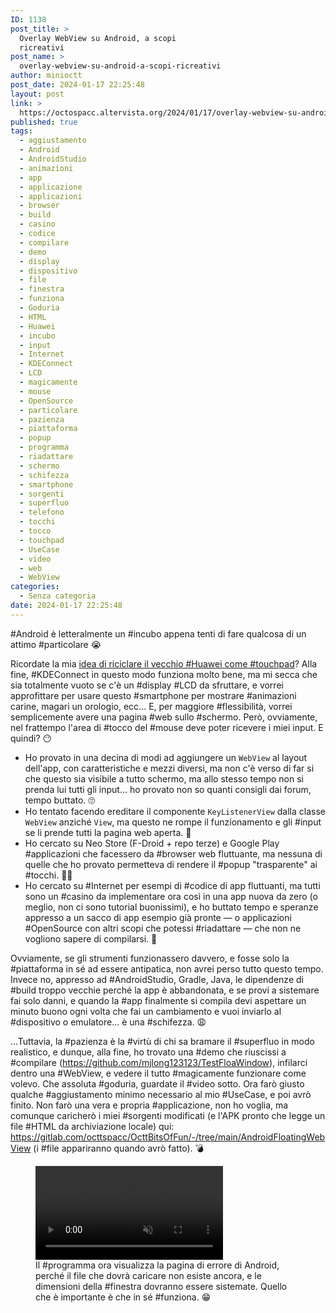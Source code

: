 ```yaml
---
ID: 1138
post_title: >
  Overlay WebView su Android, a scopi
  ricreativi
post_name: >
  overlay-webview-su-android-a-scopi-ricreativi
author: minioctt
post_date: 2024-01-17 22:25:48
layout: post
link: >
  https://octospacc.altervista.org/2024/01/17/overlay-webview-su-android-a-scopi-ricreativi/
published: true
tags:
  - aggiustamento
  - Android
  - AndroidStudio
  - animazioni
  - app
  - applicazione
  - applicazioni
  - browser
  - build
  - casino
  - codice
  - compilare
  - demo
  - display
  - dispositivo
  - file
  - finestra
  - funziona
  - Goduria
  - HTML
  - Huawei
  - incubo
  - input
  - Internet
  - KDEConnect
  - LCD
  - magicamente
  - mouse
  - OpenSource
  - particolare
  - pazienza
  - piattaforma
  - popup
  - programma
  - riadattare
  - schermo
  - schifezza
  - smartphone
  - sorgenti
  - superfluo
  - telefono
  - tocchi
  - tocco
  - touchpad
  - UseCase
  - video
  - web
  - WebView
categories:
  - Senza categoria
date: 2024-01-17 22:25:48
---
```

<!-- wp:paragraph -->
<p>#Android è letteralmente un #incubo appena tenti di fare qualcosa di un attimo #particolare 😭️</p>
<!-- /wp:paragraph -->

<!-- wp:paragraph -->
<p>Ricordate la mia <a href="https://octospacc.altervista.org/2024/01/04/niente-touchpad">idea di riciclare il vecchio #Huawei come #touchpad</a>? Alla fine, #KDEConnect in questo modo funziona molto bene, ma mi secca che sia totalmente vuoto se c'è un #display #LCD da sfruttare, e vorrei approfittare per usare questo #smartphone per mostrare #animazioni carine, magari un orologio, ecc... E, per maggiore #flessibilità, vorrei semplicemente avere una pagina #web sullo #schermo. Però, ovviamente, nel frattempo l'area di #tocco del #mouse deve poter ricevere i miei input. E quindi? 😶️</p>
<!-- /wp:paragraph -->

<!-- wp:list -->
<ul><!-- wp:list-item -->
<li>Ho provato in una decina di modi ad aggiungere un <code>WebView</code> al layout dell'app, con caratteristiche e mezzi diversi, ma non c'è verso di far si che questo sia visibile a tutto schermo, ma allo stesso tempo non si prenda lui tutti gli input... ho provato non so quanti consigli dai forum, tempo buttato. 🙄️</li>
<!-- /wp:list-item -->

<!-- wp:list-item -->
<li>Ho tentato facendo ereditare il componente <code>KeyListenerView</code> dalla classe <code>WebView</code> anziché <code>View</code>, ma questo ne rompe il funzionamento e gli #input se li prende tutti la pagina web aperta. 🥲️</li>
<!-- /wp:list-item -->

<!-- wp:list-item -->
<li>Ho cercato su Neo Store (F-Droid + repo terze) e Google Play #applicazioni che facessero da #browser web fluttuante, ma nessuna di quelle che ho provato permetteva di rendere il #popup "trasparente" ai #tocchi. 😮‍💨️</li>
<!-- /wp:list-item -->

<!-- wp:list-item -->
<li>Ho cercato su #Internet per esempi di #codice di app fluttuanti, ma tutti sono un #casino da implementare ora così in una app nuova da zero (o meglio, non ci sono tutorial buonissimi), e ho buttato tempo e speranze appresso a un sacco di app esempio già pronte — o applicazioni #OpenSource con altri scopi che potessi #riadattare — che non ne vogliono sapere di compilarsi. 😤️</li>
<!-- /wp:list-item --></ul>
<!-- /wp:list -->

<!-- wp:paragraph -->
<p>Ovviamente, se gli strumenti funzionassero davvero, e fosse solo la #piattaforma in sé ad essere antipatica, non avrei perso tutto questo tempo. Invece no, appresso ad #AndroidStudio, Gradle, Java, le dipendenze di #build troppo vecchie perché la app è abbandonata, e se provi a sistemare fai solo danni, e quando la #app finalmente si compila devi aspettare un minuto buono ogni volta che fai un cambiamento e vuoi inviarlo al #dispositivo o emulatore... è una #schifezza. 😩️</p>
<!-- /wp:paragraph -->

<!-- wp:paragraph -->
<p>...Tuttavia, la #pazienza è la #virtù di chi sa bramare il #superfluo in modo realistico, e dunque, alla fine, ho trovato una #demo che riuscissi a #compilare (<a href="https://github.com/mjlong123123/TestFloaWindow">https://github.com/mjlong123123/TestFloaWindow</a>), infilarci dentro una #WebView, e vedere il tutto #magicamente funzionare come volevo. Che assoluta #goduria, guardate il #video sotto. Ora farò giusto qualche #aggiustamento minimo necessario al mio #UseCase, e poi avrò finito. Non farò una vera e propria #applicazione, non ho voglia, ma comunque caricherò i miei #sorgenti modificati (e l'APK pronto che legge un file #HTML da archiviazione locale) qui: <a href="https://gitlab.com/octtspacc/OcttBitsOfFun/-/tree/main/AndroidFloatingWebView">https://gitlab.com/octtspacc/OcttBitsOfFun/-/tree/main/AndroidFloatingWebView</a> (i #file appariranno quando avrò fatto). 💣️</p>
<!-- /wp:paragraph -->

<!-- wp:paragraph -->
<p></p>
<!-- /wp:paragraph -->

<!-- wp:video {"id":1141} -->
<figure class="wp-block-video"><video controls muted src="https://octospacc.altervista.org/wp-content/uploads/2024/01/VID_2024-01-17-21-54-35-100.mp4"></video><figcaption class="wp-element-caption">Il #programma ora visualizza la pagina di errore di Android, perché il file che dovrà caricare non esiste ancora, e le dimensioni della #finestra dovranno essere sistemate. Quello che è importante è che in sé #funziona. 😁️</figcaption></figure>
<!-- /wp:video -->